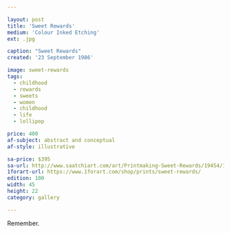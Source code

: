 ```yaml
---

layout: post
title: 'Sweet Rewards'
medium: 'Colour Inked Etching'
ext: .jpg

caption: "Sweet Rewards"
created: '23 September 1986'

image: sweet-rewards
tags:
  - childhood
  - rewards
  - sweets
  - women
  - childhood
  - life
  - lollipop

price: 400
af-subject: abstract and conceptual
af-style: illustrative

sa-price: $395
sa-url: http://www.saatchiart.com/art/Printmaking-Sweet-Rewards/19454/1608030/view
1forart-url: https://www.1forart.com/shop/prints/sweet-rewards/
edition: 100
width: 45
height: 22
category: gallery

---
```

Remember.
